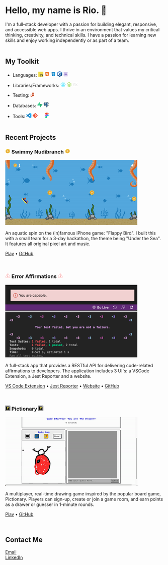 # Hello, my name is Rio. 👋

I'm a full-stack developer with a passion for building elegant, responsive, and accessible web apps. I thrive in an environment that values my critical thinking, creativity, and technical skills. I have a passion for learning new skills and enjoy working independently or as part of a team. <br> <br>

## My Toolkit

-   Languages: <img src="https://github.com/rioredwards/rioredwards/blob/main/assets/Logos/JS_Logos/64px-JavaScript-logo.png" alt="JavaScript" width="16"/> <img src="https://github.com/rioredwards/rioredwards/blob/main/assets/Logos/HTML_Logos/icons8-html-5-48.png" alt="JavaScript" width="16"/> <img src="https://github.com/rioredwards/rioredwards/blob/main/assets/Logos/CSS_Logos/icons8-css3-48.png" alt="JavaScript" width="16"/> <img src="https://github.com/rioredwards/rioredwards/blob/main/assets/Logos/C++_Logos/ISO_C++_Logo.svg (2).png" alt="JavaScript" width="16"/> <img src="https://github.com/rioredwards/rioredwards/blob/main/assets/Logos/SQL_Icons/icons8-sql-96.png" alt="JavaScript" width="16"/>

-   Libraries/Frameworks: <img src="https://github.com/rioredwards/rioredwards/blob/main/assets/Logos/React_Logos/1174949_js_react js_logo_react_react native_icon.png" alt="JavaScript" width="16"/> <img src="https://github.com/rioredwards/rioredwards/blob/main/assets/Logos/NodeJS_Logos/node-js (2).png" alt="JavaScript" width="16"/> <img src="https://github.com/rioredwards/rioredwards/blob/main/assets/Logos/Express.js_logos/output-onlinepngtools.png" alt="JavaScript" width="16"/>

-   Testing: <img src="https://github.com/rioredwards/rioredwards/blob/main/assets/Logos/jest_Logos/jest-logo-svg-vector.svg" alt="JavaScript" width="12"/>
-   Databases: <img src="https://github.com/rioredwards/rioredwards/blob/main/assets/Logos/Supabase_logos/supabase-logo-icon.png" alt="JavaScript" width="16"/> <img src="https://github.com/rioredwards/rioredwards/blob/main/assets/Logos/PostgreSQL_Logos/PostgreSQL_logo.3colors.120x120.png" alt="JavaScript" width="16"/>
-   Tools: <img src="https://github.com/rioredwards/rioredwards/blob/main/assets/Logos/visual-studio-code_Logos/vscode.png" alt="JavaScript" width="16"/> <img src="https://github.com/rioredwards/rioredwards/blob/main/assets/Logos/Git_Logos/Git-Icon-1788C.png" alt="JavaScript" width="16"/> <img src="https://github.com/rioredwards/rioredwards/blob/main/assets/Logos/GitHub_Logos/github-mark-white.png" alt="JavaScript" width="16"/> <img src="https://github.com/rioredwards/rioredwards/blob/main/assets/Logos/Figma-Logos/Figma-Icon.svg" alt="JavaScript" width="11"/>
    <br> <br>

## Recent Projects

### <img src="https://github.com/rioredwards/rioredwards/blob/main/assets/Swimmy_Nudibranch_Images/starfish-coin.png" alt="JavaScript" width="16"/> Swimmy Nudibranch <img src="https://github.com/rioredwards/rioredwards/blob/main/assets/Swimmy_Nudibranch_Images/starfish-coin.png" alt="JavaScript" width="16"/>

<img src="https://github.com/rioredwards/rioredwards/blob/main/assets/Swimmy_Nudibranch_Images/Swimmy_Nudibranch.gif" alt="JavaScript" width="420"/>

An aquatic spin on the (in)famous iPhone game: "Flappy Bird". I built this with a small team for a 3-day
hackathon, the theme being "Under the Sea". It features all original pixel art and music.

[Play](https://swimmy-nudibranch.netlify.app/) •
[GitHub](https://github.com/Nervous-Nudibranchs/Swimmyy-Nudibranch)

 <br>

### <img src="https://github.com/rioredwards/rioredwards/blob/main/assets/Error_Affirmations_Images/pink-02 2 (1).png" alt="JavaScript" width="16"/> Error Affirmations <img src="https://github.com/rioredwards/rioredwards/blob/main/assets/Error_Affirmations_Images/pink-02 2 (1).png" alt="JavaScript" width="16"/>

<img src="https://github.com/rioredwards/rioredwards/blob/main/assets/Error_Affirmations_Images/notificationbar.png" alt="JavaScript" width="420"/>
<img src="https://github.com/rioredwards/rioredwards/blob/main/assets/Error_Affirmations_Images/Jest_Example_Default.png" alt="JavaScript" width="420"/>

A full-stack app that provides a RESTful API for delivering code-related affirmations to developers.
The application includes 3 UI's: a VSCode Extension, a Jest Reporter and a website.

[VS Code Extension](https://marketplace.visualstudio.com/items?itemName=VSCodeEmpaths.erroraffirmations) • [Jest Reporter](https://www.npmjs.com/package/error-affirmations) • [Website](https://error-affirmations.netlify.app/) •
[GitHub](https://github.com/orgs/VSCode-Empaths/repositories)

<br>

### <img src="https://github.com/rioredwards/rioredwards/blob/main/assets/Pictionary_Images/favicon.png" alt="JavaScript" width="16"/> Pictionary <img src="https://github.com/rioredwards/rioredwards/blob/main/assets/Pictionary_Images/favicon.png" alt="JavaScript" width="16"/>

<img src="https://github.com/rioredwards/rioredwards/blob/main/assets/Pictionary_Images/pictionary_demo.gif" alt="JavaScript" width="420"/>

A multiplayer, real-time drawing game inspired by the popular board game, Pictionary. Players can sign-up, create or join a game room, and earn points as a drawer or guesser in 1-minute rounds.

[Play](https://moody-pictionary.netlify.app/) •
[GitHub](https://github.com/themoodymarsupials/pictionary)

<br>

## Contact Me

[Email](rioredwards@gmail.com)  
[LinkedIn](linkedin.com/in/rio-edwards)
